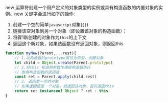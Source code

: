 new 运算符创建一个用户定义的对象类型的实例或具有构造函数的内置对象的实例。new 关键字会进行如下的操作:  

1. 创建一个空的简单`javascript`对象(`{}`)
2. 链接该空对象到另一个对象（即设置该对象的构造函数）；
3. 将骤1新创建的对象作为`this`的上下文
4. 返回这个新对象，如果该函数没有返回对象，则返回this

```javascript
function myNew(Parent,...rest){
    // 1.以构造器的prototype属性为原型，创建对象
    let child = Object.create(Parent.prototype)
    // 2.将this 和调用参数传递给构造器执行
    // 取得构造函数的返回值
    const ret = Parent.apply(child,rest)
    // 3. 返回第一步的对象
    // 如果返回值是一个对象，就返回该对象，否则返回this
    return ret instanceof Object ? ret : this
}
```
